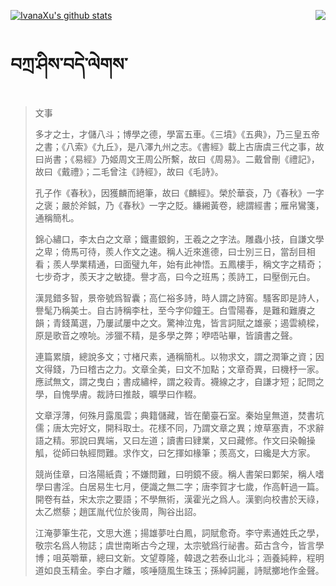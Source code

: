 [![IvanaXu's github stats](https://github-readme-stats.vercel.app/api?username=IvanaXu&show_icons=true&theme=vue-dark)](https://github.com/anuraghazra/github-readme-stats)
<img align="right" src="https://github-readme-stats.vercel.app/api/top-langs/?username=IvanaXu&langs_count=3&theme=graywhite" />
# བཀྲ་ཤིས་བདེ་ལེགས་
> 文事
> 
> 多才之士，才儲八斗；博學之德，學富五車。《三墳》《五典》，乃三皇五帝之書；《八索》《九丘》，是八澤九州之志。《書經》載上古唐虞三代之事，故曰尚書；《易經》乃姬周文王周公所繫，故曰《周易》。二戴曾刪《禮記》，故曰《戴禮》；二毛曾注《詩經》，故曰《毛詩》。
> 
> 孔子作《春秋》，因獲麟而絕筆，故曰《麟經》。榮於華袞，乃《春秋》一字之褒；嚴於斧鋮，乃《春秋》一字之貶。縑緗黃卷，總謂經書；雁帛鸞箋，通稱簡札。
> 
> 錦心繡口，李太白之文章；鐵畫銀鉤，王羲之之字法。雕蟲小技，自謙文學之卑；倚馬可待，羨人作文之速。稱人近來進德，曰士別三日，當刮目相看；羨人學業精通，曰面璧九年，始有此神悟。五鳳樓手，稱文字之精奇；七步奇才，羨天才之敏捷。譽才高，曰今之班馬；羨詩工，曰壓倒元白。
> 
> 漢晁錯多智，景帝號爲智囊；高仁裕多詩，時人謂之詩窖。騷客即是詩人，譽髦乃稱美士。自古詩稱李杜，至今字仰鐘王。白雪陽春，是難和難賡之韻；青錢萬選，乃屢試屢中之文。驚神泣鬼，皆言詞賦之雄豪；遏雲繞樑，原是歌音之嘹喨。涉獵不精，是多學之弊；咿唔呫畢，皆讀書之聲。
> 
> 連篇累牘，總說多文；寸楮尺素，通稱簡札。以物求文，謂之潤筆之資；因文得錢，乃曰稽古之力。文章全美，曰文不加點；文章奇異，曰機杼一家。應試無文，謂之曳白；書成繡梓，謂之殺青。襪線之才，自謙才短；記問之學，自愧學膚。裁詩曰推敲，曠學曰作輟。
> 
> 文章浮薄，何殊月露風雲；典籍儲藏，皆在蘭臺石室。秦始皇無道，焚書坑儒；唐太完好文，開科取士。花樣不同，乃謂文章之異；燎草塞責，不求辭語之精。邪說曰異端，又曰左道；讀書曰肄業，又曰藏修。作文曰染翰操觚，從師曰執經問難。求作文，曰乞揮如椽筆；羨高文，曰纔是大方家。
> 
> 競尚佳章，曰洛陽紙貴；不嫌問難，曰明鏡不疲。稱人書架曰鄴架，稱人嗜學曰書淫。白居易生七月，便識之無二字；唐李賀才七歲，作高軒過一篇。開卷有益，宋太宗之要語；不學無術，漢霍光之爲人。漢劉向校書於天祿，太乙燃藜；趙匡胤代位於後周，陶谷出詔。
> 
> 江淹夢筆生花，文思大進；揚雄夢吐白鳳，詞賦愈奇。李守素通姓氏之學，敬宗名爲人物誌；虞世南晰古今之理，太宗號爲行祕書。茹古含今，皆言學博；咀英嚼華，總曰文新。文望尊隆，韓退之若泰山北斗；涵養純粹，程明道如良玉精金。李白才離，咳唾隨風生珠玉；孫綽詞麗，詩賦擲地作金聲。
>